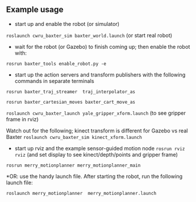 ## Example usage
* start up and enable the robot (or simulator)

`roslaunch cwru_baxter_sim baxter_world.launch` (or start real robot)

* wait for the robot (or Gazebo) to finish coming up; then enable the robot with:

`rosrun baxter_tools enable_robot.py -e` 

* start up the action servers and transform publishers with the following commands in separate terminals

`rosrun baxter_traj_streamer  traj_interpolator_as`

`rosrun baxter_cartesian_moves baxter_cart_move_as`

`roslaunch cwru_baxter_launch yale_gripper_xform.launch` (to see gripper frame in rviz)

Watch out for the following; kinect transform is different for Gazebo vs real Baxter
`roslaunch cwru_baxter_sim kinect_xform.launch`

* start up rviz and the example sensor-guided motion node
`rosrun rviz rviz` (and set display to see kinect/depth/points and gripper frame)

`rosrun merry_motionplanner merry_motionplanner_main`

*OR: use the handy launch file.  After starting the robot, run the following launch file:

`roslaunch merry_motionplanner  merry_motionplanner.launch`
